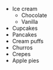 * Ice cream
  * Chocolate
  * Vanilla
* Cupcakes
* Pancakes
* Cream puffs
* Churros
* Crepes
* Apple pies
